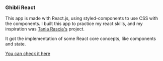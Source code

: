 ### Ghibli React

This app is made with React.js, using styled-components to use CSS with the components.
I built this app to practice my react skills, and my inspiration was [Tania Rascia's](https://www.taniarascia.com/how-to-connect-to-an-api-with-javascript/) project.

It got the implementation of some React core concepts, like components and state.

[You can check it here](https://johnpcarvalho.github.io/GhibliReact/)
